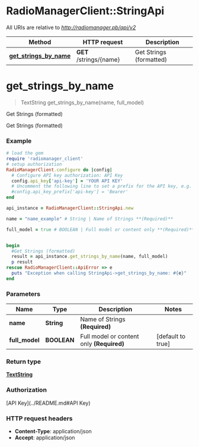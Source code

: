# RadioManagerClient::StringApi

All URIs are relative to *http://radiomanager.pb/api/v2*

Method | HTTP request | Description
------------- | ------------- | -------------
[**get_strings_by_name**](StringApi.md#get_strings_by_name) | **GET** /strings/{name} | Get Strings (formatted)


# **get_strings_by_name**
> TextString get_strings_by_name(name, full_model)

Get Strings (formatted)

Get Strings (formatted)

### Example
```ruby
# load the gem
require 'radiomanager_client'
# setup authorization
RadioManagerClient.configure do |config|
  # Configure API key authorization: API Key
  config.api_key['api-key'] = 'YOUR API KEY'
  # Uncomment the following line to set a prefix for the API key, e.g. 'Bearer' (defaults to nil)
  #config.api_key_prefix['api-key'] = 'Bearer'
end

api_instance = RadioManagerClient::StringApi.new

name = "name_example" # String | Name of Strings **(Required)**

full_model = true # BOOLEAN | Full model or content only **(Required)**


begin
  #Get Strings (formatted)
  result = api_instance.get_strings_by_name(name, full_model)
  p result
rescue RadioManagerClient::ApiError => e
  puts "Exception when calling StringApi->get_strings_by_name: #{e}"
end
```

### Parameters

Name | Type | Description  | Notes
------------- | ------------- | ------------- | -------------
 **name** | **String**| Name of Strings **(Required)** | 
 **full_model** | **BOOLEAN**| Full model or content only **(Required)** | [default to true]

### Return type

[**TextString**](TextString.md)

### Authorization

[API Key](../README.md#API Key)

### HTTP request headers

 - **Content-Type**: application/json
 - **Accept**: application/json



